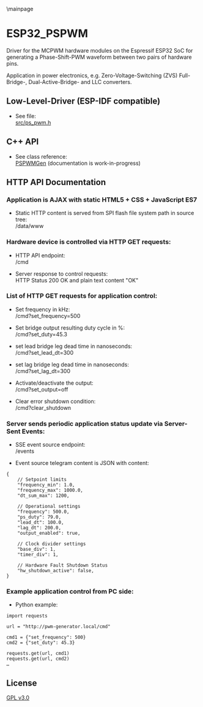 \mainpage
# ESP32_PSPWM
Driver for the MCPWM hardware modules on the Espressif ESP32 SoC for
generating a Phase-Shift-PWM waveform between two pairs of hardware pins.

Application in power electronics, e.g. Zero-Voltage-Switching (ZVS) Full-Bridge-,
Dual-Active-Bridge- and LLC converters.

## Low-Level-Driver (ESP-IDF compatible)
* See file:<br>
[src/ps_pwm.h](ps__pwm_8h.html)

## C++ API
* See class reference:<br>
[PSPWMGen](class_p_s_p_w_m_gen.html) (documentation is work-in-progress)

## HTTP API Documentation

### Application is AJAX with static HTML5 + CSS + JavaScript ES7
* Static HTTP content is served from SPI flash file system path in source tree:<br>
/data/www

### Hardware device is controlled via HTTP GET requests:
* HTTP API endpoint:<br>
/cmd

* Server response to control requests:<br>
HTTP Status 200 OK and plain text content "OK"

### List of HTTP GET requests for application control:

* Set frequency in kHz:<br>
/cmd?set_frequency=500

* Set bridge output resulting duty cycle in %:<br>
/cmd?set_duty=45.3

* set lead bridge leg dead time in nanoseconds:<br>
/cmd?set_lead_dt=300

* set lag bridge leg dead time in nanoseconds:<br>
/cmd?set_lag_dt=300

* Activate/deactivate the output:<br>
/cmd?set_output=off

* Clear error shutdown condition:<br>
/cmd?clear_shutdown


### Server sends periodic application status update via Server-Sent Events:
* SSE event source endpoint:<br>
/events

* Event source telegram content is JSON with content:
```
{
    // Setpoint limits
    "frequency_min": 1.0,
    "frequency_max": 1000.0,
    "dt_sum_max": 1200,

    // Operational settings
    "frequency": 500.0,
    "ps_duty": 79.0,
    "lead_dt": 100.0,
    "lag_dt": 200.0,
    "output_enabled": true,

    // Clock divider settings
    "base_div": 1,
    "timer_div": 1,

    // Hardware Fault Shutdown Status
    "hw_shutdown_active": false,
}
```

### Example application control from PC side:
* Python example:
```
import requests

url = "http://pwm-generator.local/cmd"

cmd1 = {"set_frequency": 500}
cmd2 = {"set_duty": 45.3}

requests.get(url, cmd1)
requests.get(url, cmd2)
…
```

## License
[GPL v3.0](license_gplv3.txt)

